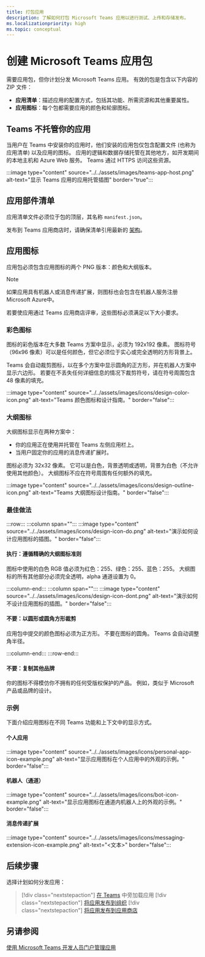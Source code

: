 ```yaml
---
title: 打包应用
description: 了解如何打包 Microsoft Teams 应用以进行测试、上传和存储发布。
ms.localizationpriority: high
ms.topic: conceptual
---
```


# <a name="create-a-microsoft-teams-app-package"></a>创建 Microsoft Teams 应用包

需要应用包，但你计划分发 Microsoft Teams 应用。 有效的包是包含以下内容的 ZIP 文件：

* **应用清单**：描述应用的配置方式，包括其功能、所需资源和其他重要属性。
* **应用图标**：每个包都需要应用的颜色和轮廓图标。

## <a name="teams-doesnt-host-your-app"></a>Teams 不托管你的应用

当用户在 Teams 中安装你的应用时，他们安装的应用包仅包含配置文件 (也称为应用清单) 以及应用的图标。 应用的逻辑和数据存储托管在其他地方，如开发期间的本地主机和 Azure Web 服务。 Teams 通过 HTTPS 访问这些资源。

:::image type="content" source="../../assets/images/teams-app-host.png" alt-text="显示 Teams 应用的应用托管插图" border="true":::

## <a name="app-manifest"></a>应用部件清单

应用清单文件必须位于包的顶层，其名称 `manifest.json`。 

发布到 Teams 应用商店时，请确保清单引用最新的 [架构](~/resources/schema/manifest-schema.md)。

## <a name="app-icons"></a>应用图标

应用包必须包含应用图标的两个 PNG 版本：颜色和大纲版本。

> [!Note]
> 如果应用具有机器人或消息传递扩展，则图标也会包含在机器人服务注册Microsoft Azure中。

若要使应用通过 Teams 应用商店评审，这些图标必须满足以下大小要求。

### <a name="color-icon"></a>彩色图标

图标的彩色版本在大多数 Teams 方案中显示，必须为 192x192 像素。 图标符号（96x96 像素）可以是任何颜色，但它必须位于实心或完全透明的方形背景上。

Teams 会自动裁剪图标，以在多个方案中显示圆角的正方形，并在机器人方案中显示六边形。 若要在不丢失任何详细信息的情况下裁剪符号，请在符号周围包含 48 像素的填充。

:::image type="content" source="../../assets/images/icons/design-color-icon.png" alt-text="Teams 颜色图标和设计指南。" border="false":::

### <a name="outline-icon"></a>大纲图标

大纲图标显示在两种方案中：

* 你的应用正在使用并托管在 Teams 左侧应用栏上。
* 当用户固定你的应用的消息传递扩展时。

图标必须为 32x32 像素。 它可以是白色，背景透明或透明，背景为白色（不允许使用其他颜色）。 大纲图标不应在符号周围有任何额外的填充。

:::image type="content" source="../../assets/images/icons/design-outline-icon.png" alt-text="Teams 大纲图标设计指南。" border="false":::

### <a name="best-practices"></a>最佳做法

:::row:::
   :::column span="":::
:::image type="content" source="../../assets/images/icons/design-icon-do.png" alt-text="演示如何设计应用图标的插图。" border="false":::

#### <a name="do-follow-the-precise-outline-icon-guidelines"></a>执行：遵循精确的大纲图标准则

图标中使用的白色 RGB 值必须为红色：255、绿色：255、蓝色：255。 大纲图标的所有其他部分必须完全透明，alpha 通道设置为 0。

   :::column-end:::
   :::column span="":::
:::image type="content" source="../../assets/images/icons/design-icon-dont.png" alt-text="演示如何不设计应用图标的插图。" border="false":::

#### <a name="dont-crop-in-a-circular-or-rounded-square-shape"></a>不要：以圆形或圆角方形裁剪

应用包中提交的颜色图标必须为正方形。 不要在图标的圆角。 Teams 会自动调整角半径。

   :::column-end:::
:::row-end:::

#### <a name="dont-copy-other-brands"></a>不要：复制其他品牌

你的图标不得模仿你不拥有的任何受版权保护的产品。 例如，类似于 Microsoft 产品或品牌的设计。

### <a name="examples"></a>示例

下面介绍应用图标在不同 Teams 功能和上下文中的显示方式。

#### <a name="personal-app"></a>个人应用

:::image type="content" source="../../assets/images/icons/personal-app-icon-example.png" alt-text="显示应用图标在个人应用中的外观的示例。" border="false":::

#### <a name="bot-channel"></a>机器人（通道）

:::image type="content" source="../../assets/images/icons/bot-icon-example.png" alt-text="显示应用图标在通道内机器人上的外观的示例。" border="false":::

#### <a name="messaging-extension"></a>消息传递扩展

:::image type="content" source="../../assets/images/icons/messaging-extension-icon-example.png" alt-text="<文本>" border="false":::

## <a name="next-step"></a>后续步骤

选择计划如何分发应用：

> [!div class="nextstepaction"]
> [在 Teams](~/concepts/deploy-and-publish/apps-upload.md) 中旁加载应用
> [!div class="nextstepaction"]
> [将应用发布到组织](/MicrosoftTeams/tenant-apps-catalog-teams?toc=/microsoftteams/platform/toc.json&bc=/MicrosoftTeams/breadcrumb/toc.json)
> [!div class="nextstepaction"]
> [将应用发布到应用商店](~/concepts/deploy-and-publish/appsource/publish.md)

## <a name="see-also"></a>另请参阅

[使用 Microsoft Teams 开发人员门户管理应用](~/concepts/build-and-test/teams-developer-portal.md)